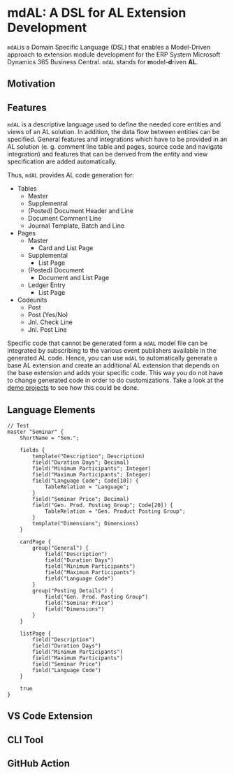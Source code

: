 # mdAL: A DSL for AL Extension Development

`mdAL`is a Domain Specific Language (DSL) that enables a Model-Driven approach to extension module development for the ERP System Microsoft Dynamics 365 Business Central. `mdAL` stands for **m**odel-**d**riven **AL**.

## Motivation

## Features

`mdAL` is a descriptive language used to define the needed core entities and views of an AL solution. In addition, the data flow between entities can be specified. General features and integrations which have to be provided in an AL solution (e. g. comment line table and pages, source code and navigate integration) and features that can be derived from the entity and view specification are added automatically.

Thus, `mdAL` provides AL code generation for:

* Tables
  * Master
  * Supplemental
  * (Posted) Document Header and Line
  * Document Comment Line
  * Journal Template, Batch and Line
* Pages
  * Master
    * Card and List Page
  * Supplemental
    * List Page
  * (Posted) Document
    * Document and List Page
  * Ledger Entry
    * List Page
* Codeunits
  * Post
  * Post (Yes/No)
  * Jnl. Check Line
  * Jnl. Post Line

Specific code that cannot be generated form a `mdAL` model file can be integrated by subscribing to the various event publishers available in the generated AL code. Hence, you can use `mdAL` to automatically generate a base AL extension and create an additional AL extension that depends on the base extension and adds your specific code. This way you do not have to change generated code in order to do customizations. Take a look at the [demo projects](#demo-projects) to see how this could be done.

## Language Elements

```mdAL
// Test
master "Seminar" {
    ShortName = "Sem.";

    fields {
        template("Description"; Description)
        field("Duration Days"; Decimal)
        field("Minimum Participants"; Integer)
        field("Maximum Participants"; Integer)
        field("Language Code"; Code[10]) {
            TableRelation = "Language";
        }
        field("Seminar Price"; Decimal)
        field("Gen. Prod. Posting Group"; Code[20]) {
            TableRelation = "Gen. Product Posting Group";
        }
        template("Dimensions"; Dimensions)
    }

    cardPage {
        group("General") {
            field("Description")
            field("Duration Days")
            field("Minimum Participants")
            field("Maximum Participants")
            field("Language Code")
        }
        group("Posting Details") {
            field("Gen. Prod. Posting Group")
            field("Seminar Price")
            field("Dimensions")
        }
    }

    listPage {
        field("Description")
        field("Duration Days")
        field("Minimum Participants")
        field("Maximum Participants")
        field("Seminar Price")
        field("Language Code")
    }

    true
}
```

## VS Code Extension

## CLI Tool

## GitHub Action

